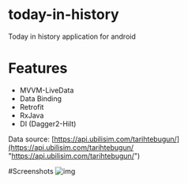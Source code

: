 # today-in-history
Today in history application for android

# Features
- MVVM-LiveData
- Data Binding
- Retrofit
- RxJava
- DI (Dagger2-Hilt)

Data source: [https://api.ubilisim.com/tarihtebugun/](https://api.ubilisim.com/tarihtebugun/ "https://api.ubilisim.com/tarihtebugun/")

#Screenshots
![img](https://img001.prntscr.com/file/img001/j1Wzb-18QLufZlRt4r7fNg.jpeg "img")
